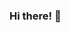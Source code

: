 


<h3 align="left">Hi there! 🥸</h3>




<!---
MikkelvtK/MikkelvtK is a ✨ special ✨ repository because its `README.md` (this file) appears on your GitHub profile.
You can click the Preview link to take a look at your changes.
--->
